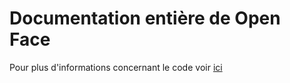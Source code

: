 # Documentation entière de Open Face
Pour plus d'informations concernant le code voir [ici](https://cmusatyalab.github.io/openface/usage/#api-documentation)